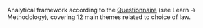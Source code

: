 Analytical framework according to the <a href="/learn/methodology#questionnaire" target="_blank">Questionnaire</a> (see Learn → Methodology), covering 12 main themes related to choice of law.
